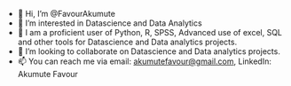 - 👋 Hi, I’m @FavourAkumute
- 👀 I’m interested in Datascience and Data Analytics
- 🌱 I am a proficient user of Python, R, SPSS, Advanced use of excel, SQL and other tools for Datascience and Data analytics projects.
- 💞️ I’m looking to collaborate on Datascience and Data analytics projects.
- 📫 You can reach me via email: akumutefavour@gmail.com, LinkedIn: Akumute Favour

<!---
FavourAkumute/FavourAkumute is a ✨ special ✨ repository because its `README.md` (this file) appears on your GitHub profile.
You can click the Preview link to take a look at your changes.
--->
